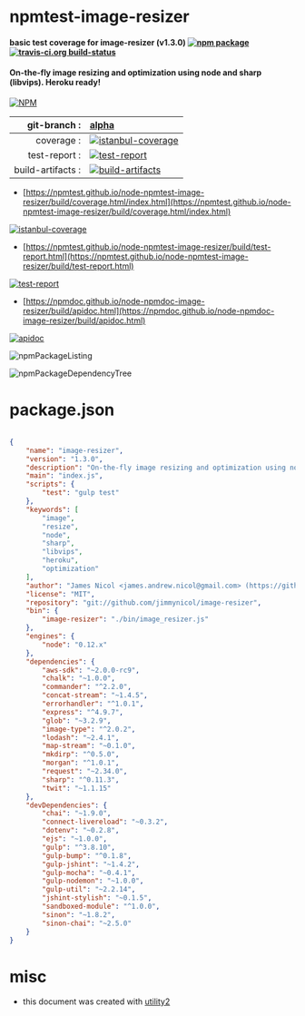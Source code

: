 # npmtest-image-resizer

#### basic test coverage for  image-resizer (v1.3.0)  [![npm package](https://img.shields.io/npm/v/npmtest-image-resizer.svg?style=flat-square)](https://www.npmjs.org/package/npmtest-image-resizer) [![travis-ci.org build-status](https://api.travis-ci.org/npmtest/node-npmtest-image-resizer.svg)](https://travis-ci.org/npmtest/node-npmtest-image-resizer)

#### On-the-fly image resizing and optimization using node and sharp (libvips). Heroku ready!

[![NPM](https://nodei.co/npm/image-resizer.png?downloads=true&downloadRank=true&stars=true)](https://www.npmjs.com/package/image-resizer)

| git-branch : | [alpha](https://github.com/npmtest/node-npmtest-image-resizer/tree/alpha)|
|--:|:--|
| coverage : | [![istanbul-coverage](https://npmtest.github.io/node-npmtest-image-resizer/build/coverage.badge.svg)](https://npmtest.github.io/node-npmtest-image-resizer/build/coverage.html/index.html)|
| test-report : | [![test-report](https://npmtest.github.io/node-npmtest-image-resizer/build/test-report.badge.svg)](https://npmtest.github.io/node-npmtest-image-resizer/build/test-report.html)|
| build-artifacts : | [![build-artifacts](https://npmtest.github.io/node-npmtest-image-resizer/glyphicons_144_folder_open.png)](https://github.com/npmtest/node-npmtest-image-resizer/tree/gh-pages/build)|

- [https://npmtest.github.io/node-npmtest-image-resizer/build/coverage.html/index.html](https://npmtest.github.io/node-npmtest-image-resizer/build/coverage.html/index.html)

[![istanbul-coverage](https://npmtest.github.io/node-npmtest-image-resizer/build/screenCapture.buildCi.browser.%252Ftmp%252Fbuild%252Fcoverage.lib.html.png)](https://npmtest.github.io/node-npmtest-image-resizer/build/coverage.html/index.html)

- [https://npmtest.github.io/node-npmtest-image-resizer/build/test-report.html](https://npmtest.github.io/node-npmtest-image-resizer/build/test-report.html)

[![test-report](https://npmtest.github.io/node-npmtest-image-resizer/build/screenCapture.buildCi.browser.%252Ftmp%252Fbuild%252Ftest-report.html.png)](https://npmtest.github.io/node-npmtest-image-resizer/build/test-report.html)

- [https://npmdoc.github.io/node-npmdoc-image-resizer/build/apidoc.html](https://npmdoc.github.io/node-npmdoc-image-resizer/build/apidoc.html)

[![apidoc](https://npmdoc.github.io/node-npmdoc-image-resizer/build/screenCapture.buildCi.browser.%252Ftmp%252Fbuild%252Fapidoc.html.png)](https://npmdoc.github.io/node-npmdoc-image-resizer/build/apidoc.html)

![npmPackageListing](https://npmtest.github.io/node-npmtest-image-resizer/build/screenCapture.npmPackageListing.svg)

![npmPackageDependencyTree](https://npmtest.github.io/node-npmtest-image-resizer/build/screenCapture.npmPackageDependencyTree.svg)



# package.json

```json

{
    "name": "image-resizer",
    "version": "1.3.0",
    "description": "On-the-fly image resizing and optimization using node and sharp (libvips). Heroku ready!",
    "main": "index.js",
    "scripts": {
        "test": "gulp test"
    },
    "keywords": [
        "image",
        "resize",
        "node",
        "sharp",
        "libvips",
        "heroku",
        "optimization"
    ],
    "author": "James Nicol <james.andrew.nicol@gmail.com> (https://github.com/jimmynicol)",
    "license": "MIT",
    "repository": "git://github.com/jimmynicol/image-resizer",
    "bin": {
        "image-resizer": "./bin/image_resizer.js"
    },
    "engines": {
        "node": "0.12.x"
    },
    "dependencies": {
        "aws-sdk": "~2.0.0-rc9",
        "chalk": "~1.0.0",
        "commander": "^2.2.0",
        "concat-stream": "~1.4.5",
        "errorhandler": "^1.0.1",
        "express": "^4.9.7",
        "glob": "~3.2.9",
        "image-type": "^2.0.2",
        "lodash": "~2.4.1",
        "map-stream": "~0.1.0",
        "mkdirp": "^0.5.0",
        "morgan": "^1.0.1",
        "request": "~2.34.0",
        "sharp": "^0.11.3",
        "twit": "~1.1.15"
    },
    "devDependencies": {
        "chai": "~1.9.0",
        "connect-livereload": "~0.3.2",
        "dotenv": "~0.2.8",
        "ejs": "~1.0.0",
        "gulp": "^3.8.10",
        "gulp-bump": "^0.1.8",
        "gulp-jshint": "~1.4.2",
        "gulp-mocha": "~0.4.1",
        "gulp-nodemon": "~1.0.0",
        "gulp-util": "~2.2.14",
        "jshint-stylish": "~0.1.5",
        "sandboxed-module": "^1.0.0",
        "sinon": "~1.8.2",
        "sinon-chai": "~2.5.0"
    }
}
```



# misc
- this document was created with [utility2](https://github.com/kaizhu256/node-utility2)
